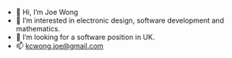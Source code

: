 - 👋 Hi, I’m Joe Wong
- 👀 I’m interested in electronic design, software development and mathematics.
- 🏢 I’m looking for a software position in UK.
- 📫 kcwong.joe@gmail.com

<!---
kcwongjoe/kcwongjoe is a ✨ special ✨ repository because its `README.md` (this file) appears on your GitHub profile.
You can click the Preview link to take a look at your changes.
--->
